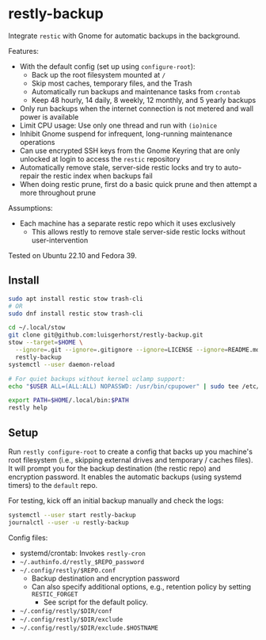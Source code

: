 # restly-backup

Integrate `restic` with Gnome for automatic backups in the background. 

Features:
- With the default config (set up using `configure-root`):
  - Back up the root filesystem mounted at `/`
  - Skip most caches, temporary files, and the Trash
  - Automatically run backups and maintenance tasks from `crontab`
  - Keep 48 hourly, 14 daily, 8 weekly, 12 monthly, and 5 yearly backups
- Only run backups when the internet connection is not metered and wall power is available
- Limit CPU usage: Use only one thread and run with `(io)nice`
- Inhibit Gnome suspend for infrequent, long-running maintenance operations
- Can use encrypted SSH keys from the Gnome Keyring that are only unlocked at
  login to access the `restic` repository
- Automatically remove stale, server-side restic locks and try to auto-repair
  the restic index when backups fail
- When doing restic prune, first do a basic quick prune and then attempt a more
  throughout prune

Assumptions:
- Each machine has a separate restic repo which it uses exclusively
  - This allows restly to remove stale server-side restic locks without user-intervention

Tested on Ubuntu 22.10 and Fedora 39.

## Install

``` sh
sudo apt install restic stow trash-cli 
# OR 
sudo dnf install restic stow trash-cli

cd ~/.local/stow
git clone git@github.com:luisgerhorst/restly-backup.git 
stow --target=$HOME \
  --ignore=.git --ignore=.gitignore --ignore=LICENSE --ignore=README.md \
  restly-backup
systemctl --user daemon-reload

# For quiet backups without kernel uclamp support:
echo "$USER	ALL=(ALL:ALL) NOPASSWD: /usr/bin/cpupower" | sudo tee /etc/sudoers.d/$USER-cpupower-for-restly

export PATH=$HOME/.local/bin:$PATH
restly help
```

## Setup

Run `restly configure-root` to create a config that backs up you machine's root
filesystem (i.e., skipping external drives and temporary / caches files). It
will prompt you for the backup destination (the restic repo) and encryption
password. It enables the automatic backups (using systemd timers) to the
`default` repo.

For testing, kick off an initial backup manually and check the logs:

``` sh
systemctl --user start restly-backup
journalctl --user -u restly-backup
```

Config files:
- systemd/crontab: Invokes `restly-cron`
- `~/.authinfo.d/restly_$REPO_password`
- `~/.config/restly/$REPO.conf`
  - Backup destination and encryption password
  - Can also specify additional options, e.g., retention policy by setting `RESTIC_FORGET`
    - See script for the default policy.
- `~/.config/restly/$DIR/conf`
- `~/.config/restly/$DIR/exclude`
- `~/.config/restly/$DIR/exclude.$HOSTNAME`
